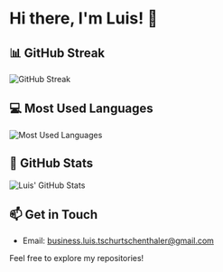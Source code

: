 # Hi there, I'm Luis! 👋

## 📊 GitHub Streak

![GitHub Streak](https://streak-stats.demolab.com?user=LuisTschurtschenthaler&theme=tokyo-night&hide_border=true)

## 💻 Most Used Languages

![Most Used Languages](https://github-readme-stats.vercel.app/api/top-langs/?username=LuisTschurtschenthaler&layout=compact&theme=tokyo-night&hide_border=true)

## 🚀 GitHub Stats

![Luis' GitHub Stats](https://github-readme-stats.vercel.app/api?username=LuisTschurtschenthaler&show_icons=true&hide_border=true&theme=tokyo-night)

## 📫 Get in Touch

- Email: [business.luis.tschurtschenthaler@gmail.com](mailto:business.luis.tschurtschenthaler@gmail.com)

Feel free to explore my repositories!
